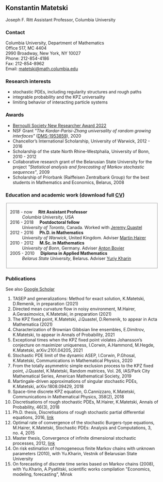 ## Konstantin Matetski

Joseph F. Ritt Assistant Professor, Columbia University

### Contact

Columbia University, Department of Mathematics <br/>
Office 517, MC 4404 <br/>
2990 Broadway, New York, NY 10027 <br/>
Phone: 212-854-4186 <br/>
Fax: 212-854-8962 <br/>
Email: <matetski@math.columbia.edu>

### Research interests

- stochastic PDEs, including regularity structures and rough paths
- integrable probability and the KPZ universality
- limiting behavior of interacting particle systems

### Awards
- [Bernoulli Society New Researcher Award 2022](http://www.bernoulli-society.org/news/37-general-announcement/324-bernoulli-society-new-researcher-award-2023)
- NSF Grant _"The Kardar-Parisi-Zhang universality of random growing interfaces"_ ([DMS-1953859](https://www.nsf.gov/awardsearch/showAward?AWD_ID=1953859&HistoricalAwards=false)), 2020
- Chancellor’s International Scholarship, University of Warwick, 2012 - 2016
- Scholarship of the state North Rhine-Westphalia, University of Bonn, 2010 - 2012
- Collaborative research grant of the Belarusian State University for the project _"Statistical analysis and forecasting
of Markov stochastic sequences"_, 2009
- Scholarship of Priorbank (Raiffeisen Zentralbank Group) for the best students in Mathematics and Economics, Belarus, 2008

### Education and academic work (download full <a href="/Matetski_CV.pdf">CV</a>)

<fieldset>
	<dl>
		<dt>2018 - now &nbsp;&nbsp;&nbsp; <strong>Ritt Assistant Professor</strong></dt>
			<dd> <em>Columbia University</em>, USA </dd>
		<dt>2016 - 2018 &nbsp;&nbsp;&nbsp; <strong>Postdoctoral fellow</strong></dt>
			<dd><em>University of Toronto</em>, Canada. Worked with <a href="http://www.math.toronto.edu/quastel/">Jeremy Quastel</a></dd>
		<dt>2012 - 2016 &nbsp;&nbsp;&nbsp; <strong>Ph.D. in Mathematics</strong></dt>
			<dd><em>University of Warwick</em>, United Kingdom. Adviser <a href="http://www.hairer.org">Martin Hairer</a></dd>
		<dt>2010 - 2012 &nbsp;&nbsp;&nbsp; <strong>M.Sc. in Mathematics</strong></dt>
			<dd><em>University of Bonn</em>, Germany. Adviser <a href="https://wt.iam.uni-bonn.de/bovier/home/">Anton Bovier</a></dd>
		<dt>2005 - 2010 &nbsp;&nbsp;&nbsp; <strong>Diploma in Applied Mathematics</strong></dt>
			<dd><em>Belarus State University</em>, Belarus. Adviser <a href="http://apmi.bsu.by/en/staff/yuriy-kharin.html">Yuriy Kharin</a></dd>
	</dl>
</fieldset>

### Publications

See also [Google Scholar](https://scholar.google.com/citations?user=P5-kSI4AAAAJ&hl=en)

1. TASEP and generalizations: Method for exact solution, K.Matetski, D.Remenik, in preparation (2021)
1. Directed mean curvature flow in noisy environment, M.Hairer, A.Gerasimovics, K.Matetski, in preparation (2021)
1. The KPZ fixed point, K.Matetski, J.Quastel, D.Remenik, to appear in Acta Mathematica (2021)
1. Characterization of Brownian Gibbsian line ensembles, E.Dimitrov, K.Matetski, to appear in Annals
of Probability, 2021
1. Exceptional times when the KPZ fixed point violates Johansson’s conjecture on maximizer uniqueness,
I.Corwin, A.Hammond, M.Hegde, K.Matetski, arXiv:2101.04205, 2021
1. Stochastic PDE limit of the dynamic ASEP, I.Corwin, P.Ghosal, K.Matetski, Communications in
Mathematical Physics, 2020
1. From the totally asymmetric simple exclusion process to the KPZ fixed point, J.Quastel, K.Matetski,
Random matrices, Vol. 26, IAS/Park City Mathematical Series, American Mathematical Society,
2019
1. Martingale-driven approximations of singular stochastic PDEs, K.Matetski, arXiv:1808.09429, 2018
1. Space-time discrete KPZ equation, G.Cannizzaro, K.Matetski, Communications in Mathematical
Physics, 358(2), 2018
1. Discretisations of rough stochastic PDEs, M.Hairer, K.Matetski, Annals of Probability, 46(3), 2018
1. Ph.D. thesis, Discretisations of rough stochastic partial differential equations, 2016, [link](http://wrap.warwick.ac.uk/81460/)
1. Optimal rate of convergence of the stochastic Burgers-type equations, M.Hairer, K.Matetski, Stochastic
PDEs: Analysis and Computations, 3, no. 4, 2015
1. Master thesis, Convergence of infinite dimensional stochastic processes, 2012, [link](https://bonnus.ulb.uni-bonn.de/SummonRecord/FETCH-bonn_catalog_36708172)
1. On risk estimation of homogeneous finite Markov chains with unknown parameters (2010),
with Yu.Kharin, Vestnik of Belarusian State University
1. On forecasting of discrete time series based on Markov chains (2008), with Yu.Kharin, A.Pyatlitski,
scientific works compilation "Economics, modeling, forecasting", Minsk

